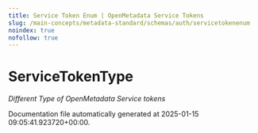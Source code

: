 ```yaml
---
title: Service Token Enum | OpenMetadata Service Tokens
slug: /main-concepts/metadata-standard/schemas/auth/servicetokenenum
noindex: true
nofollow: true
---
```


# ServiceTokenType

*Different Type of OpenMetadata Service tokens*



Documentation file automatically generated at 2025-01-15 09:05:41.923720+00:00.
